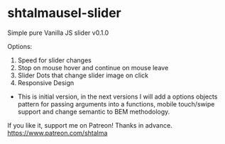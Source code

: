 # shtalmausel-slider
Simple pure Vanilla JS slider v0.1.0 

Options: 
1. Speed for slider changes
2. Stop on mouse hover and continue on mouse leave 
3. Slider Dots that change slider image on click
4. Responsive Design

- This is initial version, in the next versions I will add a options objects pattern for passing arguments into a functions, mobile touch/swipe support and change semantic to BEM methodology. 


If you like it, support me on Patreon! Thanks in advance. https://www.patreon.com/shtalma 

